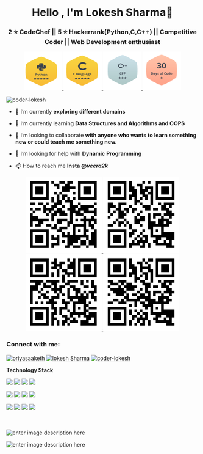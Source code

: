 <h1 align="center">Hello , I'm Lokesh Sharma👋</h1>
<h3 align="center">2 ⭐ CodeChef || 5 ⭐ Hackerrank(Python,C,C++) || Competitive Coder || Web Development enthusiast</h3>


 <p align="center">
  <a href="https://www.hackerrank.com/veerasharma0000">
     <img src="python.png" alt="Logo" width="100" height="100">
     <img src="c.png" alt="Logo" width="100" height="100">
     <img src="Untitled.png" alt="Logo" width="100" height="100">
     <img src="30_days.png" alt="Logo" width="100" height="100">

  </a></p>

<p align="left"> <img src="https://komarev.com/ghpvc/?username=coder-lokesh&label=Profile%20views&color=0e75b6&style=flat" alt="coder-lokesh" /> </p>

- 🔭 I’m currently **exploring different domains**

- 🌱 I’m currently learning **Data Structures and Algorithms and OOPS**

- 👯 I’m looking to collaborate **with anyone who wants to learn something new or could teach me something new.**

- 🤝 I’m looking for help with **Dynamic Programming**

- 📫 How to reach me **Insta @_veera2k_**

<p align="center">
  <a href="https://github.com/coder-lokesh/coder-lokesh">
    <img src="my.png" alt="Logo" width="200" height="200">
    <img src="ElectroCode.png" alt="Logo" width="200" height="200">
    <img src="electrocode (1).png" alt="Logo" width="200" height="200">
    <img src="Encounter-Education.png" alt="Logo" width="200" height="200">  
  </a></p>
  


<h3 align="left">Connect with me:</h3>
<p align="left">
<a href="https://twitter.com/lokeshs97047988" target="blank"><img align="center" src="https://uxwing.com/wp-content/themes/uxwing/download/10-brands-and-social-media/twitter-round-line-color.svg" alt="priyasaaketh" height="30" width="40" /></a>
<a href="https://www.linkedin.com/in/lokesh-sharma-908857193/" target="blank"><img align="center" src="https://uxwing.com/wp-content/themes/uxwing/download/10-brands-and-social-media/linkedin-round-line-color.svg" alt="lokesh Sharma" height="30" width="40" /></a>
<a href="https://instagram.com/_veera2k_" target="blank"><img align="center" src="https://uxwing.com/wp-content/themes/uxwing/download/10-brands-and-social-media/instagram-round-line-color.svg" alt="coder-lokesh" height="30" width="40" /></a>
</p>

**Technology Stack**


<code><a href="https://www.python.org/" target="_blank"><img height="50" src="https://www.vectorlogo.zone/logos/python/python-ar21.svg"></a></code>
<code><a href="https://www.r-project.org/" target="_blank"><img height="50" src="https://www.vectorlogo.zone/logos/r-project/r-project-ar21.svg"></a></code>
<code><a href="https://www.dart.dev/" target="_blank"><img height="50" src="https://www.vectorlogo.zone/logos/dartlang/dartlang-ar21.svg"></a></code>
<code><a href="https://www.javascript.com/" target="_blank"><img height="50" src="https://www.vectorlogo.zone/logos/javascript/javascript-ar21.svg"></a></code><br>

<code><a href="https://www.html.com/" target="_blank"><img height="50" src="https://www.vectorlogo.zone/logos/w3_html5/w3_html5-ar21.svg"></a></code>
<code><a href="https://w3.org/Style/CSS/" target="_blank"><img height="50" src="https://www.vectorlogo.zone/logos/netlifyapp_watercss/netlifyapp_watercss-ar21.svg"></a></code>
<code><a href="https://www.getbootstrap.com/" target="_blank"><img height="50" src="https://www.vectorlogo.zone/logos/getbootstrap/getbootstrap-ar21.svg"></a></code>
<code><a href="https://www.php.net/" target="_blank"><img height="50" src="https://www.vectorlogo.zone/logos/php/php-ar21.svg"></a></code>

<code><a href="https://www.aws.amazon.com/" target="_blank"><img height="50" src="https://www.vectorlogo.zone/logos/amazon_aws/amazon_aws-ar21.svg"></a></code>
<code><a href="https://docker.com/" target="_blank"><img height="50" src="https://www.vectorlogo.zone/logos/docker/docker-ar21.svg"></a></code>
<code><a href="https://www.flask.palletsprojects.com/" target="_blank"><img height="50" src="https://www.vectorlogo.zone/logos/pocoo_flask/pocoo_flask-ar21.svg"></a></code>
<code><a href="https://www.linux.org/" target="_blank"><img height="50" src="https://www.vectorlogo.zone/logos/linux/linux-ar21.svg"></a></code>

<br/><br/>
![enter image description here](https://github-readme-stats.vercel.app/api?username=coder-lokesh&theme=yeblu&show_icons=true)

![enter image description here](https://github-readme-stats.vercel.app/api/top-langs?username=coder-lokesh&theme=onedark)
